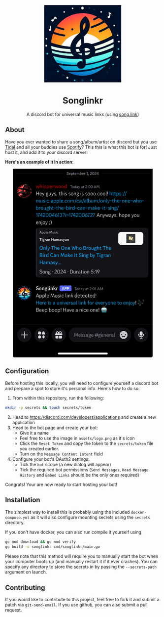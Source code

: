 <center>
<img src="assets/logo.jpg" alt="Songlinkr logo" width=250><br>
<h1>Songlinkr</h1>

A discord bot for universal music links (using [song.link][1])

</center>

## About

Have you ever wanted to share a song/album/artist on discord but you use
[Tidal][2] and all your buddies use [Spotify][3]? This this is what this bot
is for! Just host it, and add it to your discord server!

**Here's an example of it in action**:

<center>
<img src="assets/demo.jpg" width="90%">
</center>

## Configuration

Before hosting this locally, you will need to configure yourself a discord bot
and prepare a spot to store it's personal info. Here's how to do so:

1. From within this repository, run the following:
```sh
mkdir -p secrets && touch secrets/token
```
2. Head to https://discord.com/developers/applications and create a new
   application
3. Head to the bot page and create your bot:
   - Give it a name
   - Feel free to use the image in `assets/logo.png` as it's icon
   - Click the `Reset Token` and copy the token to the `secrets/token` file
     you created earlier.
   - Turn on the `Message Content Intent` field
4. Configure your bot's OAuth2 settings:
   - Tick the `bot` scope (a new dialog will appear)
   - Tick the required bot permissions (`Send Messages`, `Read Message History` and
     `Embed Links` should be the only ones required)

Congrats! Your are now ready to start hosting your bot!

## Installation

The simplest way to install this is probably using the included
`docker-compose.yml` as it will also configure mounting secrets
using the `secrets` directory.

If you don't have docker, you can also run compile it yourself using
```sh
go mod download && go mod verify
go build -o songlinkr cmd/songlinkr/main.go
```

Please note that this method will require you to manually start the bot
when your computer boots up (and manually restart it if it ever crashes).
You can specify any directory to store the secrets in by passing the
`--secrets-path` argument on launch.

## Contributing

If you would like to contribute to this project, feel free to fork it and
submit a patch via `git-send-email`. If you use github, you can also submit a pull
request.

[1]:https://song.link
[2]:https://tidal.com
[3]:https://spotify.com
[4]:https://go.dev
